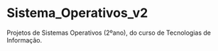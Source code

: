 # Sistema_Operativos_v2
Projetos de Sistemas Operativos (2ºano), do curso de Tecnologias de Informação.
